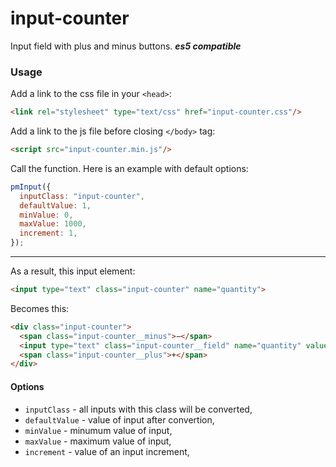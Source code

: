 # input-counter

Input field with plus and minus buttons. ***es5 compatible***

### Usage

Add a link to the css file in your `<head>`:

```html
<link rel="stylesheet" type="text/css" href="input-counter.css"/>
```

Add a link to the js file before closing `</body>` tag:

```html
<script src="input-counter.min.js"/>
```

Call the function. Here is an example with default options:

```js
pmInput({
  inputClass: "input-counter",
  defaultValue: 1,
  minValue: 0,
  maxValue: 1000,
  increment: 1,
});
```
___

As a result, this input element:

```html
<input type="text" class="input-counter" name="quantity">
```

Becomes this:

```html
<div class="input-counter">
  <span class="input-counter__minus">−</span>
  <input type="text" class="input-counter__field" name="quantity" value="1">
  <span class="input-counter__plus">+</span>
</div>
```

#### Options

- `inputClass` - all inputs with this class will be converted,
- `defaultValue` - value of input after convertion,
- `minValue` - minumum value of input,
- `maxValue` - maximum value of input,
- `increment` - value of an input increment,